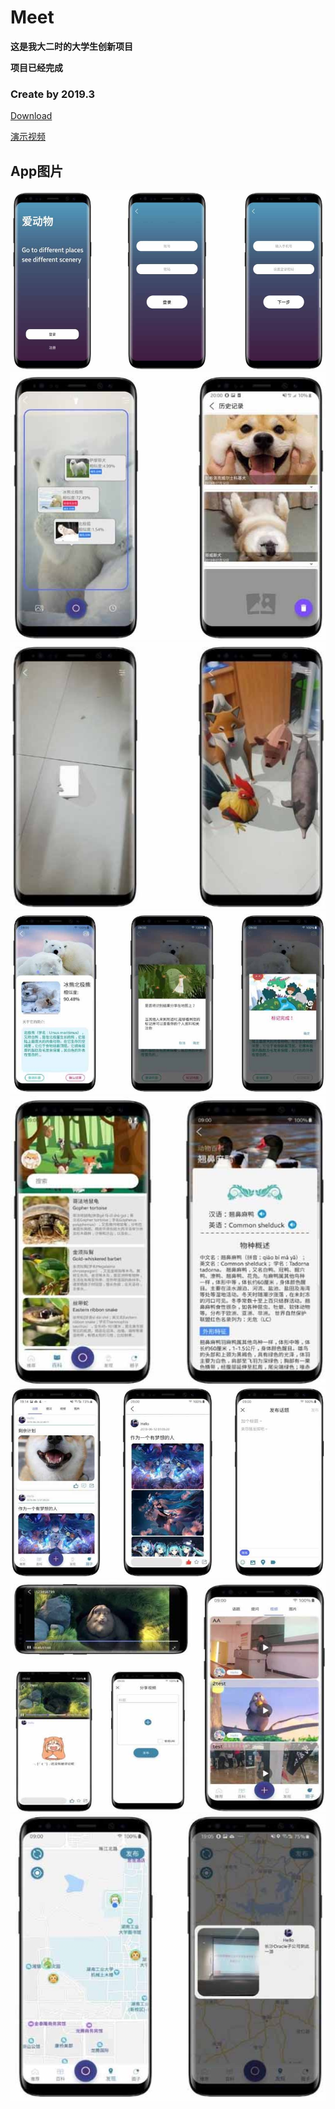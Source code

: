 # <Android>Meet
**这是我大二时的大学生创新项目**
  
**项目已经完成**
### Create by 2019.3
[Download](https://pan.baidu.com/s/1s6WJaNc7jjDUx0YO5fdXxg)
  
[演示视频](https://pan.baidu.com/s/1BaEp4cEUuyCdzgGM0plU1w)
## App图片
![](https://github.com/CappuccinoZero/Meet/blob/master/Image/1.png)
![](https://github.com/CappuccinoZero/Meet/blob/master/Image/2.png)
![](https://github.com/CappuccinoZero/Meet/blob/master/Image/3.png)
![](https://github.com/CappuccinoZero/Meet/blob/master/Image/4.png)
![](https://github.com/CappuccinoZero/Meet/blob/master/Image/5.png)
![](https://github.com/CappuccinoZero/Meet/blob/master/Image/6.png)
![](https://github.com/CappuccinoZero/Meet/blob/master/Image/7.png)
![](https://github.com/CappuccinoZero/Meet/blob/master/Image/8.png)
